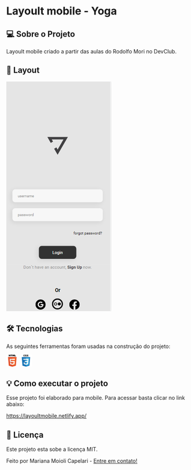 # Layoult mobile - Yoga

## 💻 Sobre o Projeto
Layoult mobile criado a partir das aulas do Rodolfo Mori no DevClub.

## 🎨 Layout

![image](https://github.com/marianamoiolicapelari/tela-login-devclub/blob/main/ASSETS/telalogin.png)

## 🛠 Tecnologias

As seguintes ferramentas foram usadas na construção do projeto:

<code><img height="32" src="https://raw.githubusercontent.com/github/explore/80688e429a7d4ef2fca1e82350fe8e3517d3494d/topics/html/html.png" alt="HTML5"/></code>
<code><img height="32" src="https://raw.githubusercontent.com/github/explore/80688e429a7d4ef2fca1e82350fe8e3517d3494d/topics/css/css.png" alt="CSS"/></code>

## 💡 Como executar o projeto

Esse projeto foi elaborado para mobile. Para acessar basta clicar no link abaixo:

https://layoultmobile.netlify.app/

## 📝 Licença

Este projeto esta sobe a licença MIT.

Feito por Mariana Moioli Capelari - [Entre em contato!](https://www.linkedin.com/in/mariana-moioli-capelari/)
